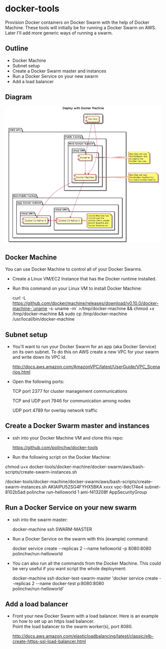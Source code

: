 # docker-tools
Provision Docker containers on Docker Swarm with the help of Docker Machine.  These tools will initially be for running a Docker Swarm on AWS.  Later I'll add more generic ways of running a swarm.

## Outline
- Docker Machine
- Subnet setup 
- Create a Docker Swarm master and instances
- Run a Docker Service on your new swarm
- Add a load balancer

## Diagram
![alt text](https://github.com/polinchw/docker-tools/blob/master/diagrams/docker-machine.png)


## Docker Machine
You can use Docker Machine to control all of your Docker Swarms.  
- Create a Linux VM/EC2 Instance that has the Docker runtime installed.
- Run this command on your Linux VM to install Docker Machine:

  curl -L https://github.com/docker/machine/releases/download/v0.10.0/docker-machine-`uname -s`-`uname -m` >/tmp/docker-machine &&
  chmod +x /tmp/docker-machine &&
  sudo cp /tmp/docker-machine /usr/local/bin/docker-machine
 
## Subnet setup
- You'll want to run your Docker Swarm for an app (aka Docker Service) on its own subnet. 
  To do this on AWS create a new VPC for your swarm and write down its VPC id.
  
  http://docs.aws.amazon.com/AmazonVPC/latest/UserGuide/VPC_Scenarios.html  
  
- Open the following ports:
  
    TCP port 2377 for cluster management communications
    
    TCP and UDP port 7946 for communication among nodes
    
    UDP port 4789 for overlay network traffic

  
## Create a Docker Swarm master and instances
- ssh into your Docker Machine VM and clone this repo:

  https://github.com/polinchw/docker-tools  

- Run the following script on the Docker Machine:  
  
chmod u+x docker-tools/docker-machine/docker-swarm/aws/bash-scripts/create-swarm-instances.sh 

/docker-tools/docker-machine/docker-swarm/aws/bash-scripts/create-swarm-instances.sh AKIAIPU52SG4FYHX5BKA xxxx vpc-9dc174e4 subnet-8102b5ad polinchw run-helloworld 1 ami-f413208f AppSecurityGroup


## Run a Docker Service on your new swarm
- ssh into the swarm master:

  docker-machine ssh SWARM-MASTER
  
- Run a Docker Service on the swarm with this (example) command:

  docker service create --replicas 2 --name helloworld -p 8080:8080 polinchw/run-helloworld
  
- You can also run all the commands from the Docker Machine.  This could be very useful if you want script the whole deployment:

  docker-machine ssh docker-test-swarm-master 'docker service create --replicas 2 --name docker-test p:8080:8080   
  polinchw/run-helloworld'

## Add a load balancer
- Front your new Docker Swarm with a load balancer.  Here is an example on how to set up an https load balancer.  
  Point the load balancer to the swarm worker(s), port 8080. 
  
  http://docs.aws.amazon.com/elasticloadbalancing/latest/classic/elb-create-https-ssl-load-balancer.html
  
